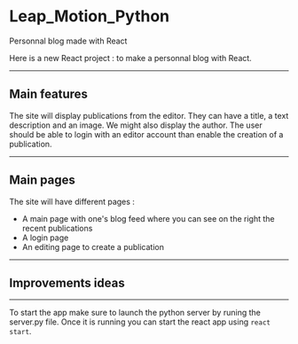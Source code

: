 # Leap_Motion_Python
Personnal blog made with React

Here is a new React project : to make a personnal blog with React.


______
## Main features 
The site will display publications from the editor. They can have a title, a text description and an image. We might also display the author.
The user should be able to login with an editor account than enable the creation of a publication.

_____

## Main pages
The site will have different pages :
* A main page with one's blog feed where you can see on the right the recent publications
* A login page
* An editing page to create a publication 

____
## Improvements ideas


____
To start the app make sure to launch the python server by runing the server.py file. Once it is running you can start the react app using `react start`. 
